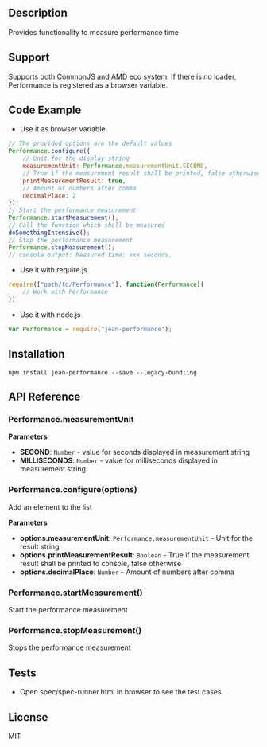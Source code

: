 ## Description

Provides functionality to measure performance time

## Support
Supports both CommonJS and AMD eco system. If there is no loader, Performance is registered as a browser variable.

## Code Example
- Use it as browser variable
```js
// The provided options are the default values
Performance.configure({
    // Unit for the display string
    measurementUnit: Performance.measurementUnit.SECOND,
    // True if the measurement result shall be printed, false otherwise
    printMeasurementResult: true,
    // Amount of numbers after comma
    decimalPlace: 2
});
// Start the performance measurement
Performance.startMeasurement();
// Call the function which shall be measured
doSomethingIntensive();
// Stop the performance measurement
Performance.stopMeasurement();
// console output: Measured time: xxx seconds.
```
- Use it with require.js
```js
require(["path/to/Performance"], function(Performance){
    // Work with Performance
});
```
- Use it with node.js
```js
var Performance = require("jean-performance");
```
## Installation

`npm install jean-performance --save --legacy-bundling`

## API Reference

### Performance.measurementUnit

**Parameters**
- **SECOND**: `Number` - value for seconds displayed in measurement string
- **MILLISECONDS**: `Number` - value for milliseconds displayed in measurement string

### Performance.configure(options) 

Add an element to the list

**Parameters**
- **options.measurementUnit**: `Performance.measurementUnit` - Unit for the result string
- **options.printMeasurementResult**: `Boolean` - True if the measurement result shall be printed to console, false otherwise
- **options.decimalPlace**: `Number` - Amount of numbers after comma

### Performance.startMeasurement() 

Start the performance measurement

### Performance.stopMeasurement() 

Stops the performance measurement

## Tests

- Open spec/spec-runner.html in browser to see the test cases.

## License

MIT